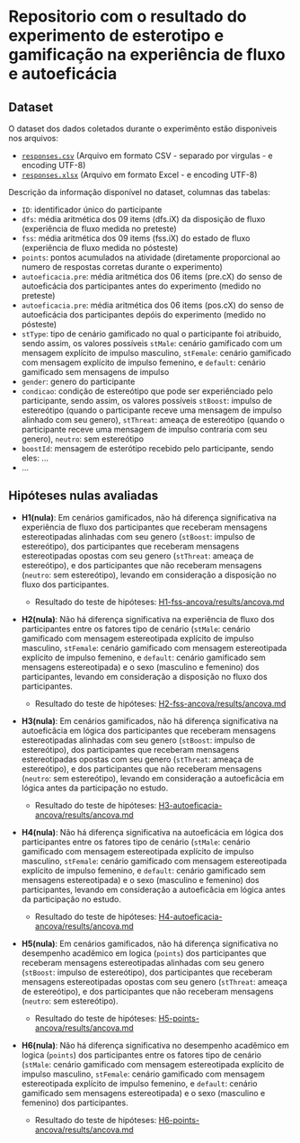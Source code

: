 # Repositorio com o resultado do experimento de esterotipo e gamificação na experiência de fluxo e autoeficácia 

## Dataset

O dataset dos dados coletados durante o experimênto estão disponiveis nos arquivos:

- [`responses.csv`](responses.csv) (Arquivo em formato CSV - separado por virgulas - e encoding UTF-8)
- [`responses.xlsx`](responses.xlsx) (Arquivo em formato Excel - e encoding UTF-8)

Descrição da informação disponível no dataset, columnas das tabelas:

- `ID`: identificador único do participante 
- `dfs`: média aritmética dos 09 items (dfs.iX) da disposição de fluxo (experiência de fluxo medida no preteste)
- `fss`: média aritmética dos 09 items (fss.iX) do estado de fluxo (experiência de fluxo medida no pósteste)
- `points`: pontos acumulados na atividade (diretamente proporcional ao numero de respostas corretas durante o experimento)
- `autoeficacia.pre`: média aritmética dos 06 items (pre.cX) do senso de autoeficácia dos participantes antes do experimento (medido no preteste)
- `autoeficacia.pre`: média aritmética dos 06 items (pos.cX) do senso de autoeficácia dos participantes depóis do experimento (medido no pósteste)
- `stType`: tipo de cenário gamificado no qual o participante foi atribuido, sendo assim, os valores possíveis `stMale`: cenário gamificado com um mensagem explícito de impulso masculino, `stFemale`: cenário gamificado com mensagem explícito de impulso femenino, e `default`: cenário gamificado sem mensagens de impulso
- `gender`: genero do participante
- `condicao`: condição de estereótipo que pode ser experiênciado pelo participante, sendo assim, os valores possíveis `stBoost`: impulso de estereótipo (quando o participante receve uma mensagem de impulso alinhado com seu genero), `stThreat`: ameaça de estereótipo (quando o participante receve uma mensagem de impulso contraria com seu genero), `neutro`: sem estereótipo
- `boostId`: mensagem de esterótipo recebido pelo participante, sendo eles: ...
- ...


## Hipóteses nulas avaliadas

- **H1(nula)**: Em cenários gamificados, não há diferença significativa na experiência de fluxo dos participantes que receberam mensagens estereotipadas alinhadas com seu genero (`stBoost`: impulso de estereótipo), dos participantes que receberam mensagens estereotipadas opostas com seu genero (`stThreat`: ameaça de estereótipo), e dos participantes que não receberam mensagens (`neutro`: sem estereótipo), levando em consideração a disposição no fluxo dos participantes. 
  - Resultado do teste de hipóteses: [H1-fss-ancova/results/ancova.md](H1-fss-ancova/results/ancova.md)
   
- **H2(nula)**: Não há diferença significativa na experiência de fluxo dos participantes entre os fatores tipo de cenário (`stMale`: cenário gamificado com mensagem estereotipada explícito de impulso masculino, `stFemale`: cenário gamificado com mensagem estereotipada explícito de impulso femenino, e `default`: cenário gamificado sem mensagens estereotipada) e o sexo (masculino e femenino) dos participantes, levando em consideração a disposição no fluxo dos participantes.
  - Resultado do teste de hipóteses: [H2-fss-ancova/results/ancova.md](H2-fss-ancova/results/ancova.md)
  
- **H3(nula)**: Em cenários gamificados, não há diferença significativa na autoeficâcia em lógica dos participantes que receberam mensagens estereotipadas alinhadas com seu genero (`stBoost`: impulso de estereótipo), dos participantes que receberam mensagens estereotipadas opostas com seu genero (`stThreat`: ameaça de estereótipo), e dos participantes que não receberam mensagens (`neutro`: sem estereótipo), levando em consideração a autoeficâcia em lógica antes da participação no estudo.
  - Resultado do teste de hipóteses: [H3-autoeficacia-ancova/results/ancova.md](H3-autoeficacia-ancova/results/ancova.md)

- **H4(nula)**: Não há diferença significativa na autoeficácia em lógica dos participantes entre os fatores tipo de cenário (`stMale`: cenário gamificado com mensagem estereotipada explícito de impulso masculino, `stFemale`: cenário gamificado com mensagem estereotipada explícito de impulso femenino, e `default`: cenário gamificado sem mensagens estereotipada) e o sexo (masculino e femenino) dos participantes, levando em consideração a autoeficâcia em lógica antes da participação no estudo.
  - Resultado do teste de hipóteses: [H4-autoeficacia-ancova/results/ancova.md](H4-autoeficacia-ancova/results/ancova.md)

- **H5(nula)**: Em cenários gamificados, não há diferença significativa no desempenho acadêmico em logica (`points`) dos participantes que receberam mensagens estereotipadas alinhadas com seu genero (`stBoost`: impulso de estereótipo), dos participantes que receberam mensagens estereotipadas opostas com seu genero (`stThreat`: ameaça de estereótipo), e dos participantes que não receberam mensagens (`neutro`: sem estereótipo).
  - Resultado do teste de hipóteses: [H5-points-ancova/results/ancova.md](H4-autoeficacia-ancova/results/ancova.md)
 
- **H6(nula)**: Não há diferença significativa no desempenho acadêmico em logica (`points`) dos participantes entre os fatores tipo de cenário (`stMale`: cenário gamificado com mensagem estereotipada explícito de impulso masculino, `stFemale`: cenário gamificado com mensagem estereotipada explícito de impulso femenino, e `default`: cenário gamificado sem mensagens estereotipada) e o sexo (masculino e femenino) dos participantes.
  - Resultado do teste de hipóteses: [H6-points-ancova/results/ancova.md](H4-autoeficacia-ancova/results/ancova.md)


## 


